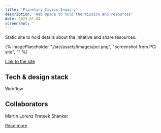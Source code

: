 ```yaml
---
title: 'Planetary Civics Inquiry'
description: 'Web space to hold the mission and resources'
date: 2023-01-04
screenshot: ''
---
```


Static site to hold details about the initative and share resources.

{% imagePlaceholder "./src/assets/images/pci.png", "screenshot from PCI site", ""  %}

[Link to the site](https://www.circulaw.nl/)

## Tech & design stack

Webflow

## Collaborators

Martin Lorenz
Prateek Shanker

[Read more](https://darkmatterlabs.org/feed/planetary-civics-inquiry)



